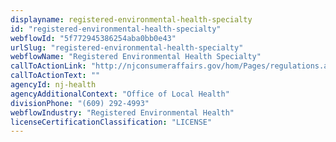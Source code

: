 ```yaml
---
displayname: registered-environmental-health-specialty
id: "registered-environmental-health-specialty"
webflowId: "5f772945386254aba0bb0e43"
urlSlug: "registered-environmental-health-specialty"
webflowName: "Registered Environmental Health Specialty"
callToActionLink: "http://njconsumeraffairs.gov/hom/Pages/regulations.aspx"
callToActionText: ""
agencyId: nj-health
agencyAdditionalContext: "Office of Local Health"
divisionPhone: "(609) 292-4993"
webflowIndustry: "Registered Environmental Health"
licenseCertificationClassification: "LICENSE"
---
```

